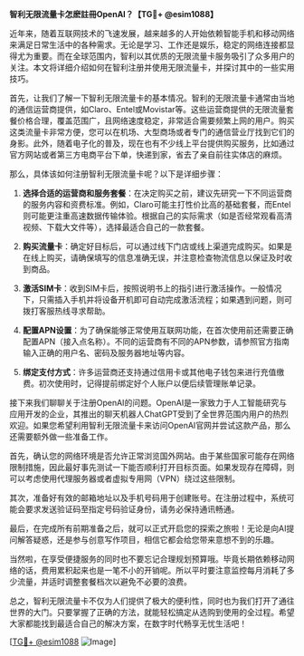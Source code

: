 **智利无限流量卡怎麽註冊OpenAI？【TG💪+ @esim1088】**

近年来，随着互联网技术的飞速发展，越来越多的人开始依赖智能手机和移动网络来满足日常生活中的各种需求。无论是学习、工作还是娱乐，稳定的网络连接都显得尤为重要。而在全球范围内，智利以其优质的无限流量卡服务吸引了众多用户的关注。本文将详细介绍如何在智利注册并使用无限流量卡，并探讨其中的一些实用技巧。

首先，让我们了解一下智利无限流量卡的基本情况。智利的无限流量卡通常由当地的通信运营商提供，如Claro、Entel或Movistar等。这些运营商提供的无限流量套餐价格合理，覆盖范围广，且网络速度稳定，非常适合需要频繁上网的用户。购买这类流量卡非常方便，您可以在机场、大型商场或者专门的通信营业厅找到它们的身影。此外，随着电子化的普及，现在也有不少线上平台提供购买服务，比如通过官方网站或者第三方电商平台下单，快递到家，省去了亲自前往实体店的麻烦。

那么，具体该如何注册智利无限流量卡呢？以下是详细步骤：

1. **选择合适的运营商和服务套餐**：在决定购买之前，建议先研究一下不同运营商的服务内容和资费标准。例如，Claro可能主打性价比高的基础套餐，而Entel则可能更注重高速数据传输体验。根据自己的实际需求（如是否经常观看高清视频、下载大文件等），选择最适合自己的一款套餐。

2. **购买流量卡**：确定好目标后，可以通过线下门店或线上渠道完成购买。如果是在线上购买，请确保填写的信息准确无误，并注意检查物流信息以保证及时收到商品。

3. **激活SIM卡**：收到SIM卡后，按照说明书上的指引进行激活操作。一般情况下，只需插入手机并将设备开机即可自动完成激活流程；如果遇到问题，则可拨打客服热线寻求帮助。

4. **配置APN设置**：为了确保能够正常使用互联网功能，在首次使用前还需要正确配置APN（接入点名称）。不同的运营商有不同的APN参数，请参照官方指南输入正确的用户名、密码及服务器地址等内容。

5. **绑定支付方式**：许多运营商还支持通过信用卡或其他电子钱包来进行充值缴费。初次使用时，记得提前绑定好个人账户以便后续管理账单记录。

接下来我们聊聊关于注册OpenAI的问题。OpenAI是一家致力于人工智能研究与应用开发的企业，其推出的聊天机器人ChatGPT受到了全世界范围内用户的热烈欢迎。如果您希望利用智利无限流量卡来访问OpenAI官网并尝试这款产品，那么还需要额外做一些准备工作。

首先，确认您的网络环境是否允许正常浏览国外网站。由于某些国家可能存在网络限制措施，因此最好事先测试一下能否顺利打开目标页面。如果发现存在障碍，则可以考虑使用代理服务器或者虚拟专用网（VPN）绕过这些限制。

其次，准备好有效的邮箱地址以及手机号码用于创建账号。在注册过程中，系统可能会要求发送验证码至指定号码验证身份，请务必保持通讯畅通。

最后，在完成所有前期准备之后，就可以正式开启您的探索之旅啦！无论是向AI提问解答疑惑，还是参与创意写作项目，相信它都会给您带来意想不到的乐趣。

当然啦，在享受便捷服务的同时也不要忘记合理规划预算哦。毕竟长期依赖移动网络的话，费用累积起来也是一笔不小的开销呢。所以平时要注意监控每月消耗了多少流量，并适时调整套餐档次以避免不必要的浪费。

总之，智利无限流量卡不仅为人们提供了极大的便利性，同时也为我们打开了通往世界的大门。只要掌握了正确的方法，就能轻松搞定从选购到使用的全过程。希望大家都能找到最适合自己的解决方案，在数字时代畅享无忧生活吧！

[[TG💪+ @esim1088](https://t.me/s/esim1088) ![Image](https://i.postimg.cc/4NQfJmqS/Snipaste-2025-05-13-00-14-12.png)]